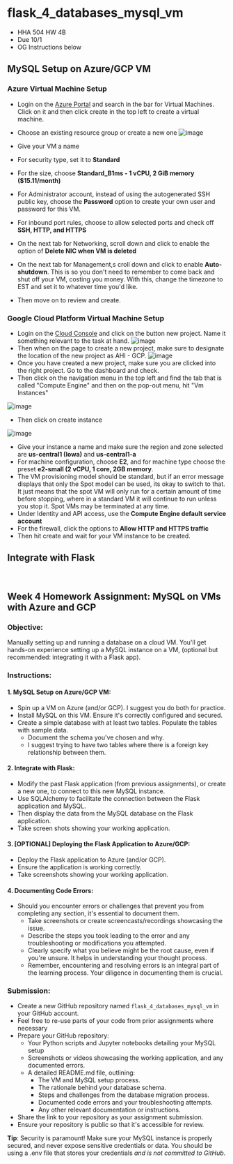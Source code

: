 # flask_4_databases_mysql_vm
* HHA 504 HW 4B
* Due 10/1
* OG Instructions below

## MySQL Setup on Azure/GCP VM
### Azure Virtual Machine Setup
* Login on the [Azure Portal](https://azure.microsoft.com/en-us/get-started/azure-portal) and search in the bar for Virtual Machines. Click on it and then click create in the top left to create a virtual machine. 
* Choose an existing resource group or create a new one
![image](https://github.com/meglee67/flask_4_databases_mysql_vm/assets/123908362/e2f79f06-cdf7-49d2-97e1-71ccbdbcfbc9)

* Give your VM a name
* For security type, set it to **Standard**
* For the size, choose **Standard_B1ms - 1 vCPU, 2 GiB memory ($15.11/month)**
* For Administrator account, instead of using the autogenerated SSH public key, choose the **Password** option to create your own user and password for this VM.
* For inbound port rules, choose to allow selected ports and check off **SSH, HTTP, and HTTPS**
* On the next tab for Networking, scroll down and click to enable the option of **Delete NIC when VM is deleted**
* On the next tab for Management,s croll down and click to enable **Auto-shutdown**. This is so you don't need to remember to come back and shut off your VM, costing you money. With this, change the timezone to EST and set it to whatever time you'd like.
* Then move on to review and create.

### Google Cloud Platform Virtual Machine Setup
* Login on the [Cloud Console](https://console.cloud.google.com/) and click on the button new project. Name it something relevant to the task at hand.
![image](https://github.com/meglee67/mysql_cloudmanaged_databases/assets/123908362/f9dcf680-5ad7-4ceb-9b2a-834f7c871f6f)
* Then when on the page to create a new project, make sure to designate the location of the new project as AHI - GCP.
![image](https://github.com/meglee67/mysql_cloudmanaged_databases/assets/123908362/cad03e37-6540-4a02-b80e-27ef4b204a35)
* Once you have created a new project, make sure you are clicked into the right project. Go to the dashboard and check.
* Then click on the navigation menu in the top left and find the tab that is called "Compute Engine" and then on the pop-out menu, hit "Vm Instances"

![image](https://github.com/meglee67/flask_4_databases_mysql_vm/assets/123908362/a07af2ca-f152-47c8-8f21-56c3cd105798)
* Then click on create instance

![image](https://github.com/meglee67/flask_4_databases_mysql_vm/assets/123908362/94ebdff4-2203-4cb0-9112-55d43d0483dc)
* Give your instance a name and make sure the region and zone selected are **us-central1 (Iowa)** and **us-central1-a**
* For machine configuration, choose **E2**, and for machine type choose the preset **e2-small (2 vCPU, 1 core, 2GB memory**.
* The VM provisioning model should be standard, but if an error message displays that only the Spot model can be used, its okay to switch to that. It just means that the spot VM will only run for a certain amount of time before stopping, where in a standard VM it will continue to run unless you stop it. Spot VMs may be terminated at any time.
* Under Identity and API access, use the **Compute Engine default service account**
* For the firewall, click the options to **Allow HTTP and HTTPS traffic**
* Then hit create and wait for your VM instance to be created.

## Integrate with Flask

<br>

## **Week 4 Homework Assignment: MySQL on VMs with Azure and GCP**

### **Objective**:
Manually setting up and running a database on a cloud VM. You'll get hands-on experience setting up a MySQL instance on a VM, (optional but recommended: integrating it with a Flask app). 

### **Instructions**:

#### **1. MySQL Setup on Azure/GCP VM**:
- Spin up a VM on Azure (and/or GCP). I suggest you do both for practice. 
- Install MySQL on this VM. Ensure it's correctly configured and secured.
- Create a simple database with at least two tables. Populate the tables with sample data.
  - Document the schema you've chosen and why.
  - I suggest trying to have two tables where there is a foreign key relationship between them.

#### **2. Integrate with Flask**:
- Modify the past Flask application (from previous assignments), or create a new one, to connect to this new MySQL instance.
- Use SQLAlchemy to facilitate the connection between the Flask application and MySQL.
- Then display the data from the MySQL database on the Flask application.
- Take screen shots showing your working application. 

#### **3. [OPTIONAL] Deploying the Flask Application to Azure/GCP**:
- Deploy the Flask application to Azure (and/or GCP).
- Ensure the application is working correctly.
- Take screenshots showing your working application.

#### **4. Documenting Code Errors**:
- Should you encounter errors or challenges that prevent you from completing any section, it's essential to document them.
  - Take screenshots or create screencasts/recordings showcasing the issue.
  - Describe the steps you took leading to the error and any troubleshooting or modifications you attempted.
  - Clearly specify what you believe might be the root cause, even if you're unsure. It helps in understanding your thought process.
  - Remember, encountering and resolving errors is an integral part of the learning process. Your diligence in documenting them is crucial.

### **Submission**:
- Create a new GitHub repository named `flask_4_databases_mysql_vm` in your GitHub account.
- Feel free to re-use parts of your code from prior assignments where necessary 
- Prepare your GitHub repository:
  - Your Python scripts and Jupyter notebooks detailing your MySQL setup
  - Screenshots or videos showcasing the working application, and any documented errors.
  - A detailed README.md file, outlining:
    - The VM and MySQL setup process.
    - The rationale behind your database schema.
    - Steps and challenges from the database migration process.
    - Documented code errors and your troubleshooting attempts.
    - Any other relevant documentation or instructions.
- Share the link to your repository as your assignment submission.
- Ensure your repository is public so that it's accessible for review.

**Tip**: Security is paramount! Make sure your MySQL instance is properly secured, and never expose sensitive credentials or data. You should be using a .env file that stores your credentials *and is not committed to GitHub*.
